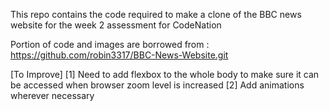 This repo contains the code required to make a clone of the BBC news website for the week 2 assessment for CodeNation

Portion of code and images are borrowed from : https://github.com/robin3317/BBC-News-Website.git

[To Improve]
  [1] Need to add flexbox to the whole body to make sure it can be accessed when browser zoom level is increased
  [2] Add animations wherever necessary
